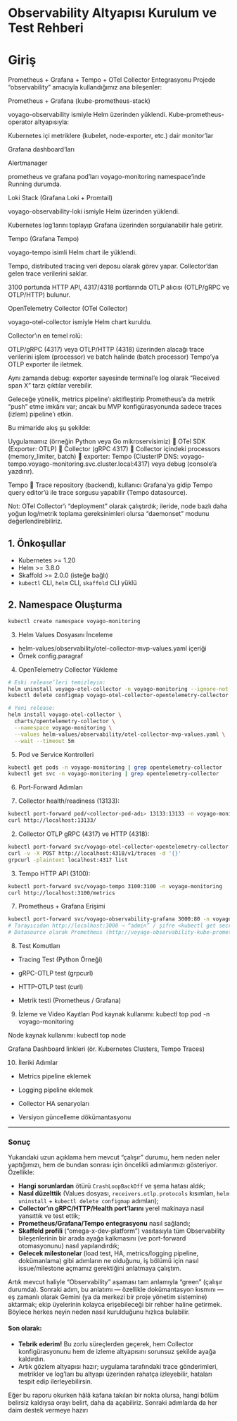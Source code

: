 # Observability Altyapısı Kurulum ve Test Rehberi
# Giriş
Prometheus + Grafana + Tempo + OTel Collector Entegrasyonu
Projede “observability” amacıyla kullandığımız ana bileşenler:

Prometheus + Grafana (kube-prometheus-stack)

voyago-observability ismiyle Helm üzerinden yüklendi. Kube-prometheus-operator altyapısıyla:

Kubernetes içi metriklere (kubelet, node-exporter, etc.) dair monitor’lar

Grafana dashboard’ları

Alertmanager

prometheus ve grafana pod’ları voyago-monitoring namespace’inde Running durumda.

Loki Stack (Grafana Loki + Promtail)

voyago-observability-loki ismiyle Helm üzerinden yüklendi.

Kubernetes log’larını toplayıp Grafana üzerinden sorgulanabilir hale getirir.

Tempo (Grafana Tempo)

voyago-tempo isimli Helm chart ile yüklendi.

Tempo, distributed tracing veri deposu olarak görev yapar. Collector’dan gelen trace verilerini saklar.

3100 portunda HTTP API, 4317/4318 portlarında OTLP alıcısı (OTLP/gRPC ve OTLP/HTTP) bulunur.

OpenTelemetry Collector (OTel Collector)

voyago-otel-collector ismiyle Helm chart kuruldu.

Collector’ın en temel rolü:

OTLP/gRPC (4317) veya OTLP/HTTP (4318) üzerinden alacağı trace verilerini işlem (processor) ve batch halinde (batch processor) Tempo’ya OTLP exporter ile iletmek.

Aynı zamanda debug: exporter sayesinde terminal’e log olarak “Received span X” tarzı çıktılar verebilir.

Geleceğe yönelik, metrics pipeline’ı aktifleştirip Prometheus’a da metrik “push” etme imkânı var; ancak bu MVP konfigürasyonunda sadece traces (izlem) pipeline’ı etkin.

Bu mimaride akış şu şekilde:

Uygulamamız (örneğin Python veya Go mikroservisimiz)  OTel SDK (Exporter: OTLP)  Collector (gRPC 4317)  Collector içindeki processors (memory_limiter, batch)  exporter: Tempo (ClusterIP DNS: voyago-tempo.voyago-monitoring.svc.cluster.local:4317) veya debug (console’a yazdırır).

Tempo  Trace repository (backend), kullanıcı Grafana’ya gidip Tempo query editor’ü ile trace sorgusu yapabilir (Tempo datasource).

Not: OTel Collector’ı “deployment” olarak çalıştırdık; ileride, node bazlı daha yoğun log/metrik toplama gereksinimleri olursa “daemonset” modunu değerlendirebiliriz.

## 1. Önkoşullar
- Kubernetes >= 1.20
- Helm >= 3.8.0
- Skaffold >= 2.0.0 (isteğe bağlı)
- `kubectl` CLI, `helm` CLI, `skaffold` CLI yüklü

## 2. Namespace Oluşturma
```bash
kubectl create namespace voyago-monitoring
```

3. Helm Values Dosyasını İnceleme
* helm-values/observability/otel-collector-mvp-values.yaml içeriği
* Örnek config.paragraf

4. OpenTelemetry Collector Yükleme

```bash
# Eski release’leri temizleyin:
helm uninstall voyago-otel-collector -n voyago-monitoring --ignore-not-found
kubectl delete configmap voyago-otel-collector-opentelemetry-collector -n voyago-monitoring --ignore-not-found

# Yeni release:
helm install voyago-otel-collector \
  charts/opentelemetry-collector \
  --namespace voyago-monitoring \
  --values helm-values/observability/otel-collector-mvp-values.yaml \
  --wait --timeout 5m
```

5. Pod ve Service Kontrolleri
```bash
kubectl get pods -n voyago-monitoring | grep opentelemetry-collector
kubectl get svc -n voyago-monitoring | grep opentelemetry-collector
```
6. Port-Forward Adımları

1. Collector health/readiness (13133):
```bash
kubectl port-forward pod/<collector-pod-adı> 13133:13133 -n voyago-monitoring
curl http://localhost:13133/
```

2. Collector OTLP gRPC (4317) ve HTTP (4318):

```bash
kubectl port-forward svc/voyago-otel-collector-opentelemetry-collector 4317:4317 -n voyago-monitoring
curl -v -X POST http://localhost:4318/v1/traces -d '{}'
grpcurl -plaintext localhost:4317 list
```

3. Tempo HTTP API (3100):

```bash
kubectl port-forward svc/voyago-tempo 3100:3100 -n voyago-monitoring
curl http://localhost:3100/metrics
```

7. Prometheus + Grafana Erişimi
```bash
kubectl port-forward svc/voyago-observability-grafana 3000:80 -n voyago-monitoring
# Tarayıcıdan http://localhost:3000 → “admin” / şifre <kubectl get secret -n voyago-monitoring voyago-observability-grafana -o jsonpath="{.data.admin-password}" | base64 -d>
# Datasource olarak Prometheus (http://voyago-observability-kube-prometheus:9090) ve Tempo (http://localhost:3100) ekleyin.
```

8. Test Komutları
* Tracing Test (Python Örneği)

* gRPC-OTLP test (grpcurl)

* HTTP-OTLP test (curl)

* Metrik testi (Prometheus / Grafana)

9. İzleme ve Video Kayıtları
Pod kaynak kullanımı: kubectl top pod -n voyago-monitoring

Node kaynak kullanımı: kubectl top node

Grafana Dashboard linkleri (ör. Kubernetes Clusters, Tempo Traces)

10. İleriki Adımlar
* Metrics pipeline eklemek

* Logging pipeline eklemek

* Collector HA senaryoları

* Versiyon güncelleme dökümantasyonu


---

### Sonuç

Yukarıdaki uzun açıklama hem mevcut “çalışır” durumu, hem neden neler yaptığımızı, hem de bundan sonrası için öncelikli adımlarımızı gösteriyor. Özellikle:

- **Hangi sorunlardan** ötürü `CrashLoopBackOff` ve şema hatası aldık;  
- **Nasıl düzelttik** (Values dosyası, `receivers.otlp.protocols` kısımları, `helm uninstall` + `kubectl delete configmap` adımları);  
- **Collector’ın gRPC/HTTP/Health port’larını** yerel makinaya nasıl yansıttık ve test ettik;  
- **Prometheus/Grafana/Tempo entegrasyonu** nasıl sağlandı;  
- **Skaffold profili** (“omega-x-dev-platform”) vasıtasıyla tüm Observability bileşenlerinin bir arada ayağa kalkmasını (ve port-forward otomasyonunu) nasıl yapılandırdık;  
- **Gelecek milestonelar** (load test, HA, metrics/logging pipeline, dokümanlama) gibi adımların ne olduğunu, iş bölümü için nasıl issue/milestone açmamız gerektiğini anlatmaya çalıştım.

Artık mevcut haliyle “Observability” aşaması tam anlamıyla “green” (çalışır durumda). Sonraki adım, bu anlatımı — özellikle dokümantasyon kısmını — eş zamanlı olarak Gemini (ya da merkezi bir proje yönetim sistemine) aktarmak; ekip üyelerinin kolayca erişebileceği bir rehber haline getirmek. Böylece herkes neyin neden nasıl kurulduğunu hızlıca bulabilir.

#### Son olarak:

- **Tebrik ederim!** Bu zorlu süreçlerden geçerek, hem Collector konfigürasyonunu hem de izleme altyapısını sorunsuz şekilde ayağa kaldırdın.  
- Artık gözlem altyapısı hazır; uygulama tarafındaki trace gönderimleri, metrikler ve log’ları bu altyapı üzerinden rahatça izleyebilir, hataları tespit edip ilerleyebilirsin.

Eğer bu raporu okurken hâlâ kafana takılan bir nokta olursa, hangi bölüm belirsiz kaldıysa orayı belirt, daha da açabiliriz. Sonraki adımlarda da her daim destek vermeye hazırı